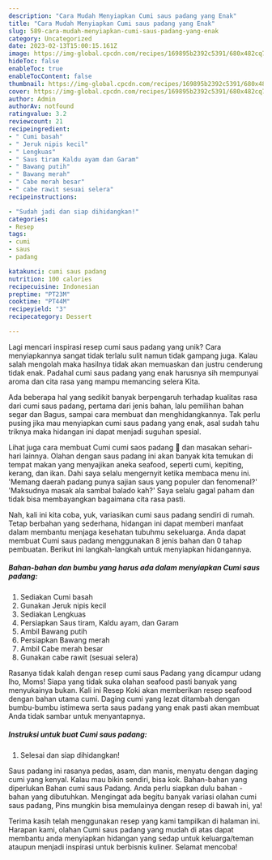 ```yaml
---
description: "Cara Mudah Menyiapkan Cumi saus padang yang Enak"
title: "Cara Mudah Menyiapkan Cumi saus padang yang Enak"
slug: 589-cara-mudah-menyiapkan-cumi-saus-padang-yang-enak
category: Uncategorized
date: 2023-02-13T15:00:15.161Z
image: https://img-global.cpcdn.com/recipes/169895b2392c5391/680x482cq70/cumi-saus-padang-foto-resep-utama.jpg
hideToc: false
enableToc: true
enableTocContent: false
thumbnail: https://img-global.cpcdn.com/recipes/169895b2392c5391/680x482cq70/cumi-saus-padang-foto-resep-utama.jpg
cover: https://img-global.cpcdn.com/recipes/169895b2392c5391/680x482cq70/cumi-saus-padang-foto-resep-utama.jpg
author: Admin
authorAv: notfound
ratingvalue: 3.2
reviewcount: 21
recipeingredient:
- " Cumi basah"
- " Jeruk nipis kecil"
- " Lengkuas"
- " Saus tiram Kaldu ayam dan Garam"
- " Bawang putih"
- " Bawang merah"
- " Cabe merah besar"
- " cabe rawit sesuai selera"
recipeinstructions:

- "Sudah jadi dan siap dihidangkan!"
categories:
- Resep
tags:
- cumi
- saus
- padang

katakunci: cumi saus padang 
nutrition: 100 calories
recipecuisine: Indonesian
preptime: "PT23M"
cooktime: "PT44M"
recipeyield: "3"
recipecategory: Dessert

---
```





Lagi mencari inspirasi resep cumi saus padang yang unik? Cara menyiapkannya sangat tidak terlalu sulit namun tidak gampang juga. Kalau salah mengolah maka hasilnya tidak akan memuaskan dan justru cenderung tidak enak. Padahal cumi saus padang yang enak harusnya sih mempunyai aroma dan cita rasa yang mampu memancing selera Kita.





Ada beberapa hal yang sedikit banyak berpengaruh terhadap kualitas rasa dari cumi saus padang, pertama dari jenis bahan, lalu pemilihan bahan segar dan Bagus, sampai cara membuat dan menghidangkannya. Tak perlu pusing jika mau menyiapkan cumi saus padang yang enak,      asal sudah tahu triknya maka hidangan ini dapat menjadi suguhan spesial.














Lihat juga cara membuat Cumi cumi saos padang 🦑 dan masakan sehari-hari lainnya. Olahan dengan saus padang ini akan banyak kita temukan di tempat makan yang menyajikan aneka seafood, seperti cumi, kepiting, kerang, dan ikan. Dahi saya selalu mengernyit ketika membaca menu ini. &#39;Memang daerah padang punya sajian saus yang populer dan fenomenal?&#39; &#39;Maksudnya masak ala sambal balado kah?&#39; Saya selalu gagal paham dan tidak bisa membayangkan bagaimana cita rasa pasti.






Nah, kali ini kita coba, yuk, variasikan cumi saus padang sendiri di rumah. Tetap berbahan yang sederhana, hidangan ini dapat memberi manfaat dalam membantu menjaga kesehatan tubuhmu sekeluarga. Anda dapat membuat Cumi saus padang menggunakan 8 jenis bahan dan 0 tahap pembuatan. Berikut ini langkah-langkah untuk menyiapkan hidangannya.

<!--inarticleads1-->

##### Bahan-bahan dan bumbu yang harus ada dalam menyiapkan Cumi saus padang:

1. Sediakan  Cumi basah
1. Gunakan  Jeruk nipis kecil
1. Sediakan  Lengkuas
1. Persiapkan  Saus tiram, Kaldu ayam, dan Garam
1. Ambil  Bawang putih
1. Persiapkan  Bawang merah
1. Ambil  Cabe merah besar
1. Gunakan  cabe rawit (sesuai selera)


Rasanya tidak kalah dengan resep cumi saus Padang yang dicampur udang lho, Moms! Siapa yang tidak suka olahan seafood pasti banyak yang menyukainya bukan. Kali ini Resep Koki akan memberikan resep seafood dengan bahan utama cumi. Daging cumi yang lezat ditambah dengan bumbu-bumbu istimewa serta saus padang yang enak pasti akan membuat Anda tidak sambar untuk menyantapnya. 

<!--inarticleads2-->

##### Instruksi untuk buat Cumi saus padang:


1. Selesai dan siap dihidangkan!

Saus padang ini rasanya pedas, asam, dan manis, menyatu dengan daging cumi yang kenyal. Kalau mau bikin sendiri, bisa kok. Bahan-bahan yang diperlukan Bahan cumi saus Padang. Anda perlu siapkan dulu bahan - bahan yang dibutuhkan. Mengingat ada begitu banyak variasi olahan cumi saus padang, Pins mungkin bisa memulainya dengan resep di bawah ini, ya! 

Terima kasih telah menggunakan resep yang kami tampilkan di halaman ini. Harapan kami, olahan Cumi saus padang yang mudah di atas dapat membantu anda menyiapkan hidangan yang sedap untuk keluarga/teman ataupun menjadi inspirasi untuk berbisnis kuliner. Selamat mencoba!
